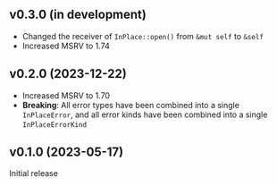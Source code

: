v0.3.0 (in development)
-----------------------
- Changed the receiver of `InPlace::open()` from `&mut self` to `&self`
- Increased MSRV to 1.74

v0.2.0 (2023-12-22)
-------------------
- Increased MSRV to 1.70
- **Breaking**: All error types have been combined into a single
  `InPlaceError`, and all error kinds have been combined into a single
  `InPlaceErrorKind`

v0.1.0 (2023-05-17)
-------------------
Initial release
